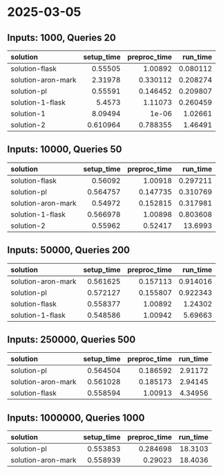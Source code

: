 # 2025-03-05

## Inputs: 1000, Queries 20

| solution           |   setup_time |   preproc_time |   run_time |
|:-------------------|-------------:|---------------:|-----------:|
| solution-flask     |     0.55505  |       1.00892  |   0.080112 |
| solution-aron-mark |     2.31978  |       0.330112 |   0.208274 |
| solution-pl        |     0.55591  |       0.146452 |   0.209807 |
| solution-1-flask   |     5.4573   |       1.11073  |   0.260459 |
| solution-1         |     8.09494  |       1e-06    |   1.02661  |
| solution-2         |     0.610964 |       0.788355 |   1.46491  |

## Inputs: 10000, Queries 50

| solution           |   setup_time |   preproc_time |   run_time |
|:-------------------|-------------:|---------------:|-----------:|
| solution-flask     |     0.56092  |       1.00918  |   0.297211 |
| solution-pl        |     0.564757 |       0.147735 |   0.310769 |
| solution-aron-mark |     0.54972  |       0.152815 |   0.317981 |
| solution-1-flask   |     0.566978 |       1.00898  |   0.803608 |
| solution-2         |     0.55962  |       0.52417  |  13.6993   |

## Inputs: 50000, Queries 200

| solution           |   setup_time |   preproc_time |   run_time |
|:-------------------|-------------:|---------------:|-----------:|
| solution-aron-mark |     0.561625 |       0.157113 |   0.914016 |
| solution-pl        |     0.572127 |       0.155807 |   0.922343 |
| solution-flask     |     0.558377 |       1.00892  |   1.24302  |
| solution-1-flask   |     0.548586 |       1.00942  |   5.69663  |

## Inputs: 250000, Queries 500

| solution           |   setup_time |   preproc_time |   run_time |
|:-------------------|-------------:|---------------:|-----------:|
| solution-pl        |     0.564504 |       0.186592 |    2.91172 |
| solution-aron-mark |     0.561028 |       0.185173 |    2.94145 |
| solution-flask     |     0.558594 |       1.00913  |    4.34956 |

## Inputs: 1000000, Queries 1000

| solution           |   setup_time |   preproc_time |   run_time |
|:-------------------|-------------:|---------------:|-----------:|
| solution-pl        |     0.553853 |       0.284698 |    18.3103 |
| solution-aron-mark |     0.558939 |       0.29023  |    18.4036 |